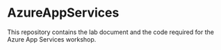 # AzureAppServices
This repository contains the lab document and the code required for the Azure App Services workshop. 
